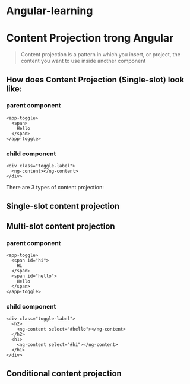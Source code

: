 # Angular-learning

# Content Projection trong Angular
> Content projection is a pattern in which you insert, or project, the content you want to use inside another component

## How does Content Projection (Single-slot) look like: 

### parent component
``` 
<app-toggle>
  <span>
    Hello
  </span>
</app-toggle>
```

### child component
``` 
<div class="toggle-label">
  <ng-content></ng-content>
</div>
```

There are 3 types of content projection:

## Single-slot content projection

## Multi-slot content projection

### parent component
``` 
<app-toggle>
  <span id="hi">
    Hi
  </span>
  <span id="hello">
    Hello
  </span>
</app-toggle>
```

### child component
``` 
<div class="toggle-label">
  <h2>
    <ng-content select="#hello"></ng-content>
  </h2>
  <h1>
    <ng-content select="#hi"></ng-content>
  </h1>
</div>
```

## Conditional content projection
